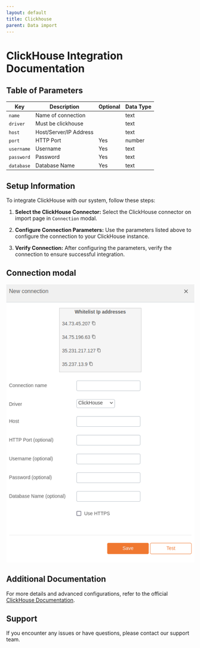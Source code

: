 ```yaml
---
layout: default
title: Clickhouse
parent: Data import
---
```


# ClickHouse Integration Documentation

## Table of Parameters

| Key        | Description            | Optional | Data Type |
|------------|------------------------|----------|-----------|
| `name`     | Name of connection     |          | text      |
| `driver`   | Must be clickhouse     |          | text      |
| `host`     | Host/Server/IP Address |          | text      |
| `port`     | HTTP Port              | Yes      | number    |
| `username` | Username               | Yes      | text      |
| `password` | Password               | Yes      | text      |
| `database` | Database Name          | Yes      | text      |

## Setup Information

To integrate ClickHouse with our system, follow these steps:

1. **Select the ClickHouse Connector:** Select the ClickHouse connector on import page
   in `Connection` modal.

2. **Configure Connection Parameters:** Use the parameters listed above to configure the connection
   to your ClickHouse
   instance.

3. **Verify Connection:** After configuring the parameters, verify the connection to ensure
   successful integration.

## Connection modal

![ClickHouse Integration](../../../images/integration/clickhouse-integration.png)

## Additional Documentation

For more details and advanced configurations, refer to the
official [ClickHouse Documentation](https://ClickHouse.apache.org/doc/latest/).

## Support

If you encounter any issues or have questions, please contact our support team.